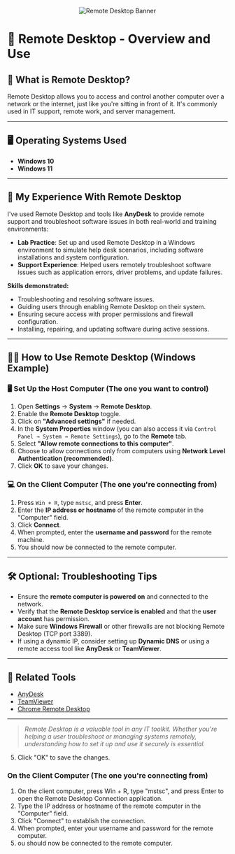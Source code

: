 <p align="center">
  <img src="https://i.imgur.com/BZLHzgN.png" alt="Remote Desktop Banner"/>
</p>

# 🔧 Remote Desktop - Overview and Use

## 📌 What is Remote Desktop?

Remote Desktop allows you to access and control another computer over a network or the internet, just like you're sitting in front of it. It's commonly used in IT support, remote work, and server management.

---

## 🖥️ Operating Systems Used

- **Windows 10**
- **Windows 11**

---

## 🧰 My Experience With Remote Desktop

I've used Remote Desktop and tools like **AnyDesk** to provide remote support and troubleshoot software issues in both real-world and training environments:

- **Lab Practice**: Set up and used Remote Desktop in a Windows environment to simulate help desk scenarios, including software installations and system configuration.
- **Support Experience**: Helped users remotely troubleshoot software issues such as application errors, driver problems, and update failures.

**Skills demonstrated:**

- Troubleshooting and resolving software issues.
- Guiding users through enabling Remote Desktop on their system.
- Ensuring secure access with proper permissions and firewall configuration.
- Installing, repairing, and updating software during active sessions.

---

## 🧑‍💻 How to Use Remote Desktop (Windows Example)

### 🖥️ Set Up the Host Computer (The one you want to control)

1. Open **Settings** → **System** → **Remote Desktop**.
2. Enable the **Remote Desktop** toggle.
3. Click on **"Advanced settings"** if needed.
4. In the **System Properties** window (you can also access it via `Control Panel → System → Remote Settings`), go to the **Remote** tab.
5. Select **"Allow remote connections to this computer"**.
6. Choose to allow connections only from computers using **Network Level Authentication (recommended)**.
7. Click **OK** to save your changes.

### 💻 On the Client Computer (The one you're connecting from)

1. Press `Win + R`, type `mstsc`, and press **Enter**.
2. Enter the **IP address or hostname** of the remote computer in the "Computer" field.
3. Click **Connect**.
4. When prompted, enter the **username and password** for the remote machine.
5. You should now be connected to the remote computer.

---

## 🛠️ Optional: Troubleshooting Tips

- Ensure the **remote computer is powered on** and connected to the network.
- Verify that the **Remote Desktop service is enabled** and that the **user account** has permission.
- Make sure **Windows Firewall** or other firewalls are not blocking Remote Desktop (TCP port 3389).
- If using a dynamic IP, consider setting up **Dynamic DNS** or using a remote access tool like **AnyDesk** or **TeamViewer**.

---

## 📎 Related Tools

- [AnyDesk](https://anydesk.com/)
- [TeamViewer](https://www.teamviewer.com/)
- [Chrome Remote Desktop](https://remotedesktop.google.com/)

---

> _Remote Desktop is a valuable tool in any IT toolkit. Whether you're helping a user troubleshoot or managing systems remotely, understanding how to set it up and use it securely is essential._


  5. Click "OK" to save the changes.

<h3>On the Client Computer (The one you're connecting from)</h3>

  1. On the client computer, press Win + R, type "mstsc", and press Enter to open the Remote Desktop Connection application.
  2. Type the IP address or hostname of the remote computer in the "Computer" field.
  3. Click "Connect" to establish the connection.
  4. When prompted, enter your username and password for the remote computer.
  5. ou should now be connected to the remote computer. 
